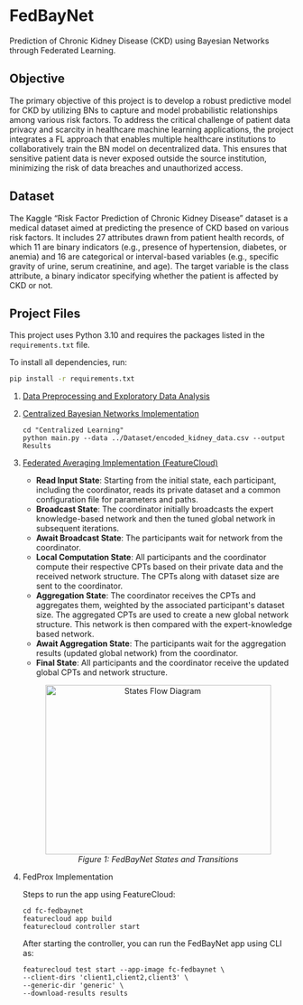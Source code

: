 # FedBayNet
Prediction of Chronic Kidney Disease (CKD) using Bayesian Networks through Federated Learning.

## Objective
The primary objective of this project is to develop a robust predictive model for CKD by utilizing BNs to capture and model probabilistic relationships among various risk factors. To address the critical challenge of patient data privacy and scarcity in healthcare machine learning applications, the project integrates a FL approach that enables multiple healthcare institutions to collaboratively train the BN model on decentralized data. This ensures that sensitive patient data is never exposed outside the source institution, minimizing the risk of data breaches and unauthorized access. 

## Dataset
The Kaggle “Risk Factor Prediction of Chronic Kidney Disease” dataset is a medical dataset aimed at predicting the presence of CKD based on various risk factors. It includes 27 attributes drawn from patient health records, of which 11 are binary indicators (e.g., presence of hypertension, diabetes, or anemia) and 16 are categorical or interval-based variables (e.g., specific gravity of urine, serum creatinine, and age). The target variable is the class attribute, a binary indicator specifying whether the patient is affected by CKD or not.

## Project Files
This project uses Python 3.10 and requires the packages listed in the `requirements.txt` file.

To install all dependencies, run:

```bash
pip install -r requirements.txt
```

1. [Data Preprocessing and Exploratory Data Analysis](./Exploratory%20Data%20Analysis)
2. [Centralized Bayesian Networks Implementation](./Centralized%20Learning)
   ```
   cd "Centralized Learning"
   python main.py --data ../Dataset/encoded_kidney_data.csv --output Results
   ```
3. [Federated Averaging Implementation (FeatureCloud)](./fc-fedbaynet)
   - **Read Input State**: Starting from the initial state, each participant, including the coordinator, reads its private dataset and a common configuration file for parameters and paths.
   - **Broadcast State**: The coordinator initially broadcasts the expert knowledge-based network and then the tuned global network in subsequent iterations.
   - **Await Broadcast State**: The participants wait for network from the coordinator.
   - **Local Computation State**: All participants and the coordinator compute their respective CPTs based on their private data and the received network structure. The CPTs along with dataset size are sent to the coordinator.
   - **Aggregation State**: The coordinator receives the CPTs and aggregates them, weighted by the associated participant's dataset size. The aggregated CPTs are used to create a new global network structure. This network is then
     compared with the expert-knowledge based network.
   - **Await Aggregation State**: The participants wait for the aggregation results (updated global network) from the coordinator.
   - **Final State**: All participants and the coordinator receive the updated global CPTs and network structure.

   <p align="center">
   <img width="400" height="300" alt="States Flow Diagram" src="https://github.com/user-attachments/assets/5dbf302a-b09f-468c-bc7a-0990bcd06b4c" />
     <br>
     <em>Figure 1: FedBayNet States and Transitions</em>
   </p>

4. FedProx Implementation
   
   Steps to run the app using FeatureCloud:
   ```
   cd fc-fedbaynet
   featurecloud app build
   featurecloud controller start
   ```
   After starting the controller, you can run the FedBayNet app using CLI as:
   ```
   featurecloud test start --app-image fc-fedbaynet \
   --client-dirs 'client1,client2,client3' \
   --generic-dir 'generic' \
   --download-results results
   ```
